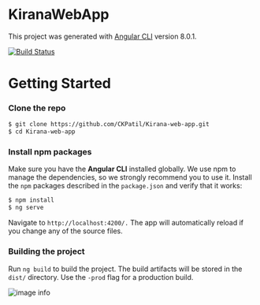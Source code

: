 # KiranaWebApp

This project was generated with [Angular CLI](https://github.com/angular/angular-cli) version 8.0.1.

[![Build Status](https://travis-ci.org/joemccann/dillinger.svg?branch=master)](http://kiranamysore.com/)
# Getting Started
### Clone the repo

```sh
$ git clone https://github.com/CKPatil/Kirana-web-app.git
$ cd Kirana-web-app
```

### Install npm packages

Make sure you have the **Angular CLI** installed globally. We use npm to manage the dependencies, so we strongly recommend you to use it.
Install the `npm` packages described in the `package.json` and verify that it works:

```sh
$ npm install 
$ ng serve
```

Navigate to `http://localhost:4200/.` The app will automatically reload if you change any of the source files.

### Building the project
Run `ng build` to build the project. The build artifacts will be stored in the `dist/` directory. Use the `-prod` flag for a production build.


![image info](./assets/dataflow.png)

